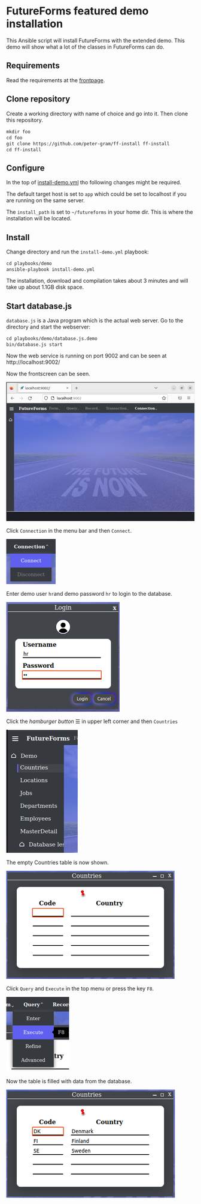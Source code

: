 # FutureForms featured demo installation

This Ansible script will install FutureForms with the extended demo.
This demo will show what a lot of the classes in FutureForms can do.

## Requirements

Read the requirements at the [frontpage](../../README.md).

## Clone repository

Create a working directory with name of choice and go into it.
Then clone this repository.

```
mkdir foo
cd foo
git clone https://github.com/peter-gram/ff-install ff-install
cd ff-install
```

## Configure

In the top of [install-demo.yml](install-demo.yml) tho
following changes might be required.

The default target host is set to `app` which could be set to localhost
if you are running on the same server.

The `install_path` is set to `~/futureforms` in your home dir.
This is where the installation will be located.

## Install

Change directory and run the `install-demo.yml` playbook:

```
cd playbooks/demo
ansible-playbook install-demo.yml 
```

The installation, download and compilation takes about 3 minutes
and will take up about 1.1GB disk space.

## Start database.js

`database.js` is a Java program which is the actual web server.
Go to the directory and start the webserver:

```
cd playbooks/demo/database.js.demo
bin/database.js start
```

Now the web service is running on port 9002
and can be seen at http://localhost:9002/

Now the frontscreen can be seen.

![Frontscreen](img/ffscreenshot_1.png)

Click `Connection` in the menu bar and then `Connect`.

![Connect](img/ffscreenshot_2.png)

Enter demo user `hr`and demo password `hr` to login to the database.

![Login](img/ffscreenshot_3.png)

Click the *hamburger button* ☰ in upper left corner and then `Countries`

![BurgerMenu](img/ffscreenshot_4.png)

The empty Countries table is now shown.

![Countries](img/ffscreenshot_5.png)

Click `Query` and `Execute` in the top menu or press the key `F8`.

![Execute](img/ffscreenshot_6.png)

Now the table is filled with data from the database.

![CountryNames](img/ffscreenshot_7.png)
